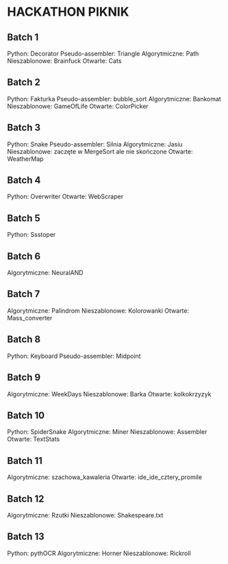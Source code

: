# HACKATHON PIKNIK
## Batch 1
Python: Decorator
Pseudo-assembler: Triangle
Algorytmiczne: Path
Nieszablonowe: Brainfuck
Otwarte: Cats
## Batch 2
Python: Fakturka
Pseudo-assembler: bubble_sort
Algorytmiczne: Bankomat
Nieszablonowe: GameOfLife
Otwarte: ColorPicker
## Batch 3
Python: Snake
Pseudo-assembler: Silnia
Algorytmiczne: Jasiu
Nieszablonowe: zaczęte w MergeSort ale nie skończone
Otwarte: WeatherMap
## Batch 4
Python: Overwriter 
Otwarte: WebScraper
## Batch 5
Python: Ssstoper
## Batch 6
Algorytmiczne: NeuralAND
## Batch 7
Algorytmiczne: Palindrom
Nieszablonowe: Kolorowanki
Otwarte: Mass_converter
## Batch 8
Python: Keyboard
Pseudo-assembler: Midpoint
## Batch 9
Algorytmiczne: WeekDays
Nieszablonowe: Barka
Otwarte: kolkokrzyzyk
## Batch 10
Python: SpiderSnake
Algorytmiczne: Miner
Nieszablonowe: Assembler
Otwarte: TextStats
## Batch 11
Algorytmiczne: szachowa_kawaleria
Otwarte: ide_ide_cztery_promile
## Batch 12
Algorytmiczne: Rzutki
Nieszablonowe: Shakespeare.txt
## Batch 13
Python: pythOCR
Algorytmiczne: Horner
Nieszablonowe: Rickroll
